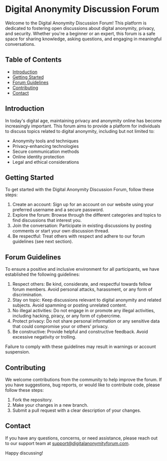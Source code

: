 # Digital Anonymity Discussion Forum

Welcome to the Digital Anonymity Discussion Forum! This platform is dedicated to fostering open discussions about digital anonymity, privacy, and security. Whether you're a beginner or an expert, this forum is a safe space for sharing knowledge, asking questions, and engaging in meaningful conversations.

## Table of Contents

- [Introduction](#introduction)
- [Getting Started](#getting-started)
- [Forum Guidelines](#forum-guidelines)
- [Contributing](#contributing)
- [Contact](#contact)

## Introduction

In today's digital age, maintaining privacy and anonymity online has become increasingly important. This forum aims to provide a platform for individuals to discuss topics related to digital anonymity, including but not limited to:

- Anonymity tools and techniques
- Privacy-enhancing technologies
- Secure communication methods
- Online identity protection
- Legal and ethical considerations

## Getting Started

To get started with the Digital Anonymity Discussion Forum, follow these steps:

1. Create an account: Sign up for an account on our website using your preferred username and a secure password.
2. Explore the forum: Browse through the different categories and topics to find discussions that interest you.
3. Join the conversation: Participate in existing discussions by posting comments or start your own discussion thread.
4. Be respectful: Treat others with respect and adhere to our forum guidelines (see next section).

## Forum Guidelines

To ensure a positive and inclusive environment for all participants, we have established the following guidelines:

1. Respect others: Be kind, considerate, and respectful towards fellow forum members. Avoid personal attacks, harassment, or any form of discrimination.
2. Stay on topic: Keep discussions relevant to digital anonymity and related subjects. Avoid spamming or posting unrelated content.
3. No illegal activities: Do not engage in or promote any illegal activities, including hacking, piracy, or any form of cybercrime.
4. Protect privacy: Do not share personal information or any sensitive data that could compromise your or others' privacy.
5. Be constructive: Provide helpful and constructive feedback. Avoid excessive negativity or trolling.

Failure to comply with these guidelines may result in warnings or account suspension.

## Contributing

We welcome contributions from the community to help improve the forum. If you have suggestions, bug reports, or would like to contribute code, please follow these steps:

1. Fork the repository.
2. Make your changes in a new branch.
3. Submit a pull request with a clear description of your changes.

## Contact

If you have any questions, concerns, or need assistance, please reach out to our support team at support@digitalanonymityforum.com.

Happy discussing!
